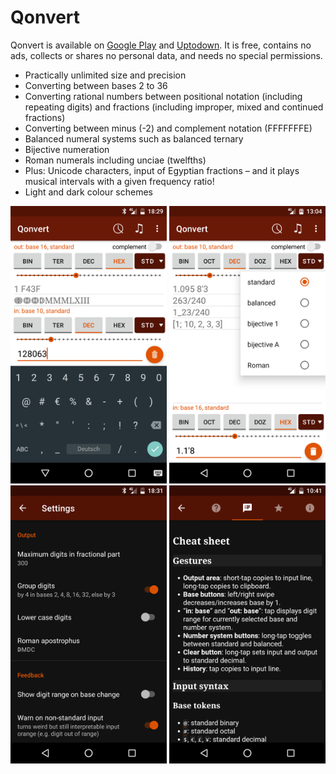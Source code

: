 # Qonvert
Qonvert is available on <a href="https://play.google.com/store/apps/details?id=org.tessoft.qonvert">Google Play</a> and <a href="https://qonvert.en.uptodown.com/android">Uptodown</a>. It is free, contains no ads, collects or shares no personal data, and needs no special permissions.

* Practically unlimited size and precision
* Converting between bases 2 to 36
* Converting rational numbers between positional notation (including repeating digits) and fractions (including improper, mixed and continued fractions)
* Converting between minus (-2) and complement notation (FFFFFFFE)
* Balanced numeral systems such as balanced ternary
* Bijective numeration
* Roman numerals including unciae (twelfths)
* Plus: Unicode characters, input of Egyptian fractions – and it plays musical intervals with a given frequency ratio!
* Light and dark colour schemes

<img src="screenshots/integer.png" width="250px" alt="Converting an integer number"> <img src="screenshots/rational.png" width="250px" alt="Converting a rational number"> <img src="screenshots/settings.png" width="250px" alt="App settings"> <img src="screenshots/cheatsheet.png" width="250px" alt="Cheat sheet">

